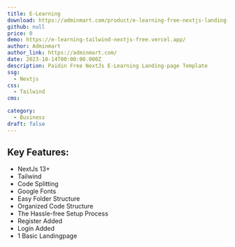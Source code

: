 ```yaml
---
title: E-Learning
download: https://adminmart.com/product/e-learning-free-nextjs-landing-page-template/
github: null
price: 0
demo: https://e-learning-tailwind-nextjs-free.vercel.app/
author: Adminmart
author_link: https://adminmart.com/
date: 2023-10-14T00:00:00.000Z
description: Paidin Free NextJs E-Learning Landing-page Template
ssg:
  - Nextjs
css:
  - Tailwind
cms:

category:
  - Business
draft: false
---
```


## Key Features:

- NextJs 13+
- Tailwind
- Code Splitting
- Google Fonts
- Easy Folder Structure
- Organized Code Structure
- The Hassle-free Setup Process
- Register Added
- Login Added
- 1 Basic Landingpage

